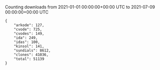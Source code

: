 
Counting downloads from 2021-01-01 00:00:00+00:00 UTC to 2021-07-09 00:00:00+00:00 UTC

```
{
    "arkode": 127,
    "cvode": 725,
    "cvodes": 149,
    "ida": 249,
    "idas": 100,
    "kinsol": 141,
    "sundials": 8612,
    "clones": 41036,
    "total": 51139
}
```

